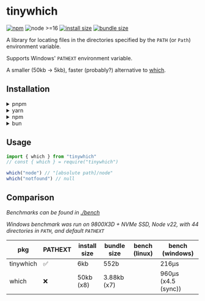 # tinywhich

[![npm](https://img.shields.io/npm/v/tinywhich)](https://www.npmjs.com/package/tinywhich)
![node >=16](https://img.shields.io/node/v/tinywhich)
[![install size](https://packagephobia.com/badge?p=tinywhich)](https://packagephobia.com/result?p=tinywhich)
[![bundle size](https://img.shields.io/bundlejs/size/tinywhich)](https://bundlejs.com/?q=tinywhich&treeshake=%5B%7B+which+%7D%5D)

A library for locating files in the directories specified by the `PATH` (or `Path`) environment variable.

Supports Windows' `PATHEXT` environment variable.

A smaller (50kb -> 5kb), faster (probably?) alternative to [which](https://github.com/npm/node-which).

## Installation

<details>
<summary>pnpm</summary>

```shell
pnpm add tinywhich
```

</details>

<details>
<summary>yarn</summary>

```shell
yarn add tinywhich
```

</details>

<details>
<summary>npm</summary>

```shell
npm install tinywhich
```

</details>

<details>
<summary>bun</summary>

```shell
bun add tinywhich
```

</details>

## Usage

```js
import { which } from "tinywhich"
// const { which } = require("tinywhich")

which("node") // "[absolute path]/node"
which("notfound") // null
```

## Comparison

_Benchmarks can be found in [./bench](./bench)_

_Windows benchmark was run on 9800X3D + NVMe SSD, Node v22, with 44 directories in `PATH`, and default `PATHEXT`_

| pkg       | PATHEXT | install size | bundle size | bench (linux) | bench (windows)     |
| --------- | ------- | ------------ | ----------- | ------------- | ------------------- |
| tinywhich | ✅      | 6kb          | 552b        |               | 216µs               |
| which     | ❌      | 50kb (x8)    | 3.88kb (x7) |               | 960µs (x4.5 (sync)) |
